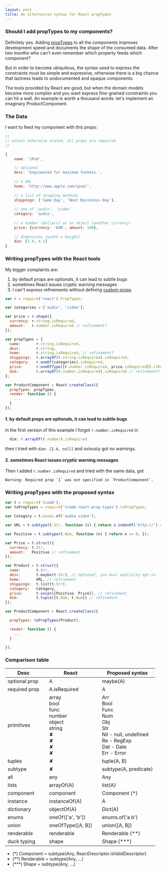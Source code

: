 ```yaml
---
layout: post
title: An alternative syntax for React propTypes
---
```


### Should I add propTypes to my components?

Definitely yes. Adding [propTypes](http://facebook.github.io/react/docs/reusable-components.html) to all the components improves development speed and documents the shape of the consumed data. After two months who can't even remember which property feeds which component?

But in order to become ubiquitous, the syntax used to express the constraints must
be simple and expressive, otherwise there is a big chance that laziness leads to undocumented and opaque components.

The tools provided by React are good, but when the domain models become more complex and you want express
fine-grained constraints you can hit a wall. An example is worth a thousand words: let's implement an imaginary ProductComponent.

### The Data

I want to feed my component with this props:

```javascript
//
// unless otherwise stated, all props are required
//

{
    name: 'iPod',

    // optional
    desc: 'Engineered for maximum funness.', 
    
    // a URL
    home: 'http://www.apple.com/ipod/', 
    
    // a list of shipping methods
    shippings: ['Same Day', 'Next Businness Day'], 
    
    // one of 'audio', 'video'
    category: 'audio', 
    
    // a number (dollars) or an object (another currency)
    price: {currency: 'EUR', amount: 100}, 
    
    // dimensions (width x height)
    dim: [2.4, 4.1] 
}
```

### Writing propTypes with the React tools

My bigger complaints are:

1. by default props are optionals, it can lead to subtle bugs
2. sometimes React issues cryptic warning messages
3. I can't express refinements without defining [custom props](http://facebook.github.io/react/docs/reusable-components.html)

```javascript
var r = require('react').PropTypes;

var categories = ['audio', 'video'];

var price = r.shape({
  currency: r.string.isRequired,
  amount:   r.number.isRequired // refinement?
}); 

var propTypes = {
  name:       r.string.isRequired,
  desc:       r.string,
  home:       r.string.isRequired, // refinement?
  shippings:  r.arrayOf(r.string.isRequired).isRequired,
  category:   r.oneOf(categories).isRequired,
  price:      r.oneOfType([r.number.isRequired, price.isRequired]).isRequired, // refinement?
  dim:        r.arrayOf(r.number.isRequired).isRequired // refinement?
};

var ProductComponent = React.createClass({
  propTypes: propTypes,
  render: function () {
    ...
  }
});
```
#### 1. by default props are optionals, it can lead to subtle bugs

in the first version of this example I forgot `r.number.isRequired` in

```javascript
  dim: r.arrayOf(r.number).isRequired
```
then I tried with `dim: [2.4, null]` and oviously got no warnings.

#### 2. sometimes React issues cryptic warning messages

Then I added `r.number.isRequired` and tried with the same data, got

    Warning: Required prop `1` was not specified in `ProductComponent`.

### Writing propTypes with the proposed syntax

```javascript
var t = require('tcomb');
var toPropTypes = require('tcomb-react-prop-types').toPropTypes;

var Category = t.enums.of('audio video');

var URL = t.subtype(t.Str, function (s) { return s.indexOf('http://') === 0; });

var Positive = t.subtype(t.Num, function (n) { return n >= 0; });

var Price = t.struct({ 
  currency: t.Str, 
  amount:   Positive // refinement
});

var Product = t.struct({
  name:       t.Str,                  
  desc:       t.maybe(t.Str), // optional, you must explicity opt-in
  home:       URL, // refinement
  shippings:  t.list(t.Str),       
  category:   Category,         
  price:      t.union([Positive, Price]), // refinement
  dim:        t.tuple([t.Num, t.Num]) // refinement 
});

var ProductComponent = React.createClass({

  propTypes: toPropTypes(Product),

  render: function () {
    ...
  }

});
```

### Comparison table

<table class="table">
  <thead>
    <th>Desc<th>
    <th>React<th>
    <th>Proposed syntax</th>
  </thead>
  <tbody>
    <tr>
      <td>optional prop<td>
      <td>A<td>
      <td>maybe(A)</td>
    </tr>
    <tr>
      <td>required prop<td>
      <td>A.isRequired<td>
      <td>A</td>
    </tr>
    <tr>
      <td>primitives<td>
      <td>
        array<br/>
        bool<br/>
        func<br/>
        number<br/>
        object<br/>
        string<br/>
        &#10008;<br/>
        &#10008;<br/>
        &#10008;<br/>
        &#10008;<br/>
      <td>
      <td>
        Arr<br/>
        Bool<br/>
        Func<br/>
        Num<br/>
        Obj<br/>
        Str<br/>
        Nil - <span class="text-muted">null, undefined</span><br/>
        Re - <span class="text-muted">RegExp</span><br/>
        Dat - <span class="text-muted">Date</span><br/>
        Err - <span class="text-muted">Error</span><br/>
      </td>
    </tr>
    <tr>
      <td>tuples<td>
      <td>&#10008;<td>
      <td>tuple(A, B)</td>
    </tr>
    <tr>
      <td>subtype<td>
      <td>&#10008;<td>
      <td>subtype(A, predicate)</td>
    </tr>
    <tr>
      <td>all<td>
      <td>any<td>
      <td>Any</td>
    </tr>
    <tr>
      <td>lists<td>
      <td>arrayOf(A)<td>
      <td>list(A)</td>
    </tr>
    <tr>
      <td>component<td>
      <td>component<td>
      <td>Component (*)</td>
    </tr>
    <tr>
      <td>instance<td>
      <td>instanceOf(A)<td>
      <td>A</td>
    </tr>
    <tr>
      <td>dictionary<td>
      <td>objectOf(A)<td>
      <td>Dict(A)</td>
    </tr>
    <tr>
      <td>enums<td>
      <td>oneOf(['a', 'b'])<td>
      <td>enums.of('a b')</td>
    </tr>
    <tr>
      <td>union<td>
      <td>oneOfType([A, B])<td>
      <td>union([A, B])</td>
    </tr>
    <tr>
      <td>renderable<td>
      <td>renderable<td>
      <td>Renderable (**)</td>
    </tr>
    <tr>
      <td>duck typing<td>
      <td>shape<td>
      <td>Shape (***)</td>
    </tr>
  </tbody>
</table>

- (*) Component = subtype(Any, ReactDescriptor.isValidDescriptor)
- (**) Renderable = subtype(Any, ...)
- (***) Shape = subtype(Any, ...)
